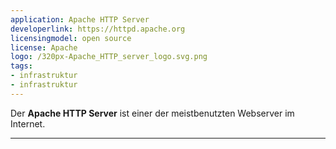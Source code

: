 ```yaml
---
application: Apache HTTP Server
developerlink: https://httpd.apache.org
licensingmodel: open source
license: Apache
logo: /320px-Apache_HTTP_server_logo.svg.png
tags:
- infrastruktur
- infrastruktur
---
```

Der __Apache HTTP Server__ ist einer der meistbenutzten Webserver im Internet.

---
